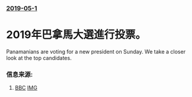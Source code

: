 ### [2019-05-1](/news/2019/05/1/index.md)

##### 
# 2019年巴拿馬大選進行投票。 

Panamanians are voting for a new president on Sunday. We take a closer look at the top candidates.


### 信息来源:

1. [BBC](https://www.bbc.co.uk/news/world-latin-america-48134351) [IMG](https://ichef.bbci.co.uk/news/1024/branded_news/15366/production/_106768868_c489f08a-be74-41ec-afd7-ac0edadbabf6.jpg)
